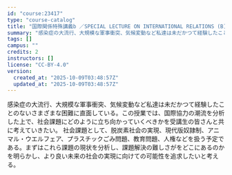 ```yaml
---
id: "course:23417"
type: "course-catalog"
title: "国際関係特殊講義b ／SPECIAL LECTURE ON INTERNATIONAL RELATIONS (B)"
summary: "感染症の大流行、大規模な軍事衝突、気候変動など私達は未だかつて経験したことのないさまざまな困難に直面している。この授業では、国際協力の潮流を分析した上で、社会課題にどのように立ち向かっていくべきかを受講生の皆さんと共に考えていきたい。 社会…"
tags: []
campus: ""
credits: 2
instructors: []
license: "CC-BY-4.0"
version:
  created_at: "2025-10-09T03:48:57Z"
  updated_at: "2025-10-09T03:48:57Z"
---
```

感染症の大流行、大規模な軍事衝突、気候変動など私達は未だかつて経験したことのないさまざまな困難に直面している。この授業では、国際協力の潮流を分析した上で、社会課題にどのように立ち向かっていくべきかを受講生の皆さんと共に考えていきたい。 社会課題として、脱炭素社会の実現、現代版奴隷制、アニマル・ウエルフェア、プラスチックごみ問題、教育問題、人権などを扱う予定である。まずはこれら課題の現状を分析し、課題解決の難しさがをどこにあるのかを明らかし、より良い未来の社会の実現に向けての可能性を追求したいと考える。
